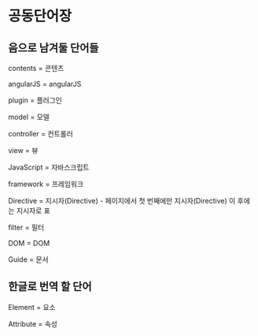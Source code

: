 # 공동단어장

## 음으로 남겨둘 단어들

contents = 콘텐츠

angularJS = angularJS

plugin = 플러그인

model = 모델

controller = 컨트롤러

view = 뷰

JavaScript = 자바스크립트

framework = 프레임워크

Directive = 지시자(Directive) - 페이지에서 첫 번째에만 지시자(Directive) 이 후에는 지시자로 표

filter = 필터

DOM = DOM

Guide = 문서


## 한글로 번역 할 단어

Element = 요소

Attribute = 속성